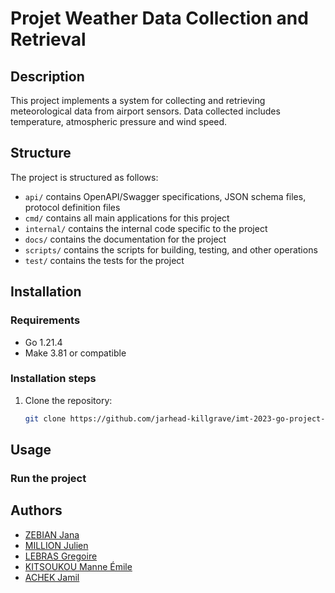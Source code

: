 # Projet Weather Data Collection and Retrieval

## Description

This project implements a system for collecting and retrieving meteorological data from airport sensors.
Data collected includes temperature, atmospheric pressure and wind speed.

## Structure

The project is structured as follows:

- `api/` contains OpenAPI/Swagger specifications, JSON schema files, protocol definition files
- `cmd/` contains all main applications for this project
- `internal/` contains the internal code specific to the project
- `docs/` contains the documentation for the project
- `scripts/` contains the scripts for building, testing, and other operations
- `test/` contains the tests for the project

## Installation

### Requirements

- Go 1.21.4
- Make 3.81 or compatible

### Installation steps

1. Clone the repository:
    ```bash
    git clone https://github.com/jarhead-killgrave/imt-2023-go-project-ZEBIAN-KITSOUKOU-MILLION-LEBRAS-ACHEK.git
    ```

## Usage

### Run the project

## Authors

- [ZEBIAN Jana](https://github.com/JanaZebian)
- [MILLION Julien](https://github.com/AlphaOrOmega)
- [LEBRAS Gregoire](https://github.com/gregoireLeBras)
- [KITSOUKOU Manne Émile](https://github.com/jarhead-killgrave)
- [ACHEK Jamil](https://github.com/JamWare)
